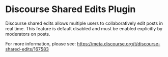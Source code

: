 
# Discourse Shared Edits Plugin

Discourse shared edits allows multiple users to collaboratively edit posts in real time. 
This feature is default disabled and must be enabled explicitly by moderators on posts.

For more information, please see: https://meta.discourse.org/t/discourse-shared-edits/167583
